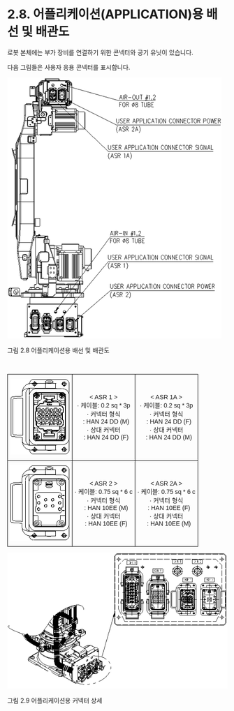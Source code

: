 ﻿# 2.8. 어플리케이션(APPLICATION)용 배선 및 배관도


로봇 본체에는 부가 장비를 연결하기 위한 콘넥터와 공기 유닛이 있습니다.

다음 그림들은 사용자 응용 콘넥터를 표시합니다.


![](../_assets/그림_2.9_어플리케이션용_배선_및_배관도.png)

그림 2.8 어플리케이션용 배선 및 배관도


<br>

<style type="text/css">
.tg  {border-collapse:collapse;border-spacing:0;margin-left:auto;margin-right:auto;}
.tg caption{caption-side: top;text-align: left;}
.tg td{border-color:black;border-style:solid;border-width:1px;font-family:Arial, sans-serif;font-size:14px;
  overflow:hidden;padding:10px 5px;word-break:normal;}
.tg th{border-color:black;border-style:solid;border-width:1px;font-family:Arial, sans-serif;font-size:14px;
  font-weight:normal;overflow:hidden;padding:10px 5px;word-break:normal;}
.tg .tg-baqh{text-align:center;vertical-align:middle}
</style>
<table class="tg">
<thead>
  <tr>
    <td class="tg-baqh"><img src="../_assets/그림_2.11_어플리케이션_커넥터_상세1.png">
    </img></td>
    <td class="tg-baqh">< ASR 1 ><br>
    · 케이블: 0.2 sq * 3p<br>
    · 커넥터 형식<br>
        &nbsp;&nbsp;&nbsp;: HAN 24 DD (M)<br>
    · 상대 커넥터<br>
        &nbsp;&nbsp;&nbsp;: HAN 24 DD (F)<br>
    </td>
    <td class="tg-baqh">< ASR 1A ><br>
    · 케이블: 0.2 sq * 3p<br>
    · 커넥터 형식<br>
        &nbsp;&nbsp;&nbsp;: HAN 24 DD (F)<br>
    · 상대 커넥터<br>
        &nbsp;&nbsp;&nbsp;: HAN 24 DD (M)<br>
    </td>
  </tr>
  <tr>
    <td class="tg-baqh"><img src="../_assets/그림_2.11_어플리케이션_커넥터_상세2.png" >
    </img></td>
    <td class="tg-baqh">< ASR 2 ><br>
    · 케이블: 0.75 sq * 6 c<br>
    · 커넥터 형식<br>
        &nbsp;&nbsp;&nbsp;: HAN 10EE (M)<br>
    · 상대 커넥터<br>
        &nbsp;&nbsp;&nbsp;: HAN 10EE (F)<br>
    </td>
    <td class="tg-baqh">< ASR 2A ><br>
    · 케이블: 0.75 sq * 6 c<br>
    · 커넥터 형식<br>
        &nbsp;&nbsp;&nbsp;: HAN 10EE (F)<br>
    · 상대 커넥터<br>
        &nbsp;&nbsp;&nbsp;: HAN 10EE (M)<br>
    </td>
  </tr>
</thead>
</table>


![](../_assets/그림_2.9_어플리케이션용_커넥터상세.png)

그림 2.9 어플리케이션용 커넥터 상세